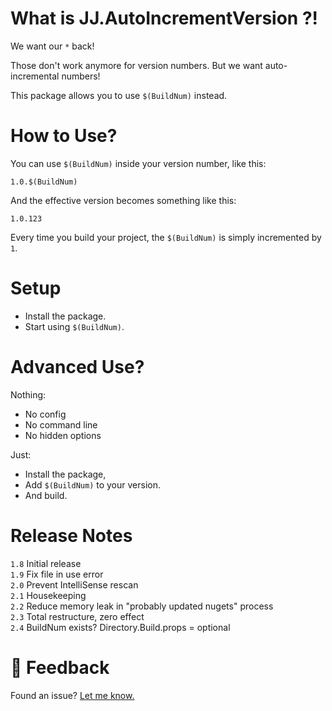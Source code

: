 ﻿What is JJ.AutoIncrementVersion ?!
==================================

We want our `*` back!

Those don't work anymore for version numbers. But we want auto-incremental numbers!

This package allows you to use `$(BuildNum)` instead.


How to Use?
===========
 
You can use `$(BuildNum)` inside your version number, like this:

```
1.0.$(BuildNum)
```

And the effective version becomes something like this:

```
1.0.123
```

Every time you build your project, the `$(BuildNum)` is simply incremented by `1`.


Setup
=====

- Install the package.
- Start using `$(BuildNum)`.


Advanced Use?
=============

Nothing:

- No config
- No command line
- No hidden options
 
Just:

- Install the package, 
- Add `$(BuildNum)` to your version.
- And build.

 
Release Notes
=============

`1.8` Initial release  
`1.9` Fix file in use error  
`2.0` Prevent IntelliSense rescan  
`2.1` Housekeeping  
`2.2` Reduce memory leak in "probably updated nugets" process  
`2.3` Total restructure, zero effect  
`2.4` BuildNum exists? Directory.Build.props = optional  

💬 Feedback 
============

Found an issue? [Let me know.](https://jjvanzon.github.io/#-how-to-reach-me)